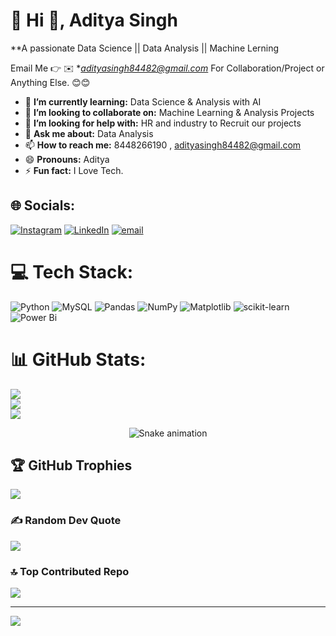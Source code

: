# 💫 Hi 👋, Aditya Singh
**A passionate Data Science || Data Analysis || Machine Lerning

Email Me 👉 ✉️ **adityasingh84482@gmail.com* For Collaboration/Project or Anything Else. 😊😊

- 🌱 **I’m currently learning:** Data Science & Analysis with AI
- 👯 **I’m looking to collaborate on:** Machine Learning & Analysis Projects
- 🤔 **I’m looking for help with:** HR and industry to Recruit our projects
- 💬 **Ask me about:** Data Analysis
- 📫 **How to reach me:** 8448266190 , adityasingh84482@gmail.com
- 😄 **Pronouns:** Aditya
- ⚡ **Fun fact:** I Love Tech.

## 🌐 Socials:
[![Instagram](https://img.shields.io/badge/Instagram-%23E4405F.svg?logo=Instagram&logoColor=white)](https://instagram.com/zenix_aditya) [![LinkedIn](https://img.shields.io/badge/LinkedIn-%230077B5.svg?logo=linkedin&logoColor=white)](https://linkedin.com/in/http://linkedin.com/in/im-aditya-singh) [![email](https://img.shields.io/badge/Email-D14836?logo=gmail&logoColor=white)](mailto:adityasingh844822@gmail.com) 

# 💻 Tech Stack:
![Python](https://img.shields.io/badge/python-3670A0?style=for-the-badge&logo=python&logoColor=ffdd54) ![MySQL](https://img.shields.io/badge/mysql-4479A1.svg?style=for-the-badge&logo=mysql&logoColor=white) ![Pandas](https://img.shields.io/badge/pandas-%23150458.svg?style=for-the-badge&logo=pandas&logoColor=white) ![NumPy](https://img.shields.io/badge/numpy-%23013243.svg?style=for-the-badge&logo=numpy&logoColor=white) ![Matplotlib](https://img.shields.io/badge/Matplotlib-%23ffffff.svg?style=for-the-badge&logo=Matplotlib&logoColor=black) ![scikit-learn](https://img.shields.io/badge/scikit--learn-%23F7931E.svg?style=for-the-badge&logo=scikit-learn&logoColor=white) ![Power Bi](https://img.shields.io/badge/power_bi-F2C811?style=for-the-badge&logo=powerbi&logoColor=black)
# 📊 GitHub Stats:
![](https://github-readme-stats.vercel.app/api?username=adityasingh0009&theme=dark&hide_border=false&include_all_commits=true&count_private=false)<br/>
![](https://nirzak-streak-stats.vercel.app/?user=adityasingh0009&theme=dark&hide_border=false)<br/>
![](https://github-readme-stats.vercel.app/api/top-langs/?username=adityasingh0009&theme=dark&hide_border=false&include_all_commits=true&count_private=false&layout=compact)

<!-- Snake Game Repo View -->

<div align="center">
  <img src="https://profile-readme-generator.com/assets/snake.svg" alt="Snake animation" />
</div>



## 🏆 GitHub Trophies
![](https://github-profile-trophy.vercel.app/?username=adityasingh0009&theme=radical&no-frame=false&no-bg=true&margin-w=4)

### ✍️ Random Dev Quote
![](https://quotes-github-readme.vercel.app/api?type=horizontal&theme=radical)

### 🔝 Top Contributed Repo
![](https://github-contributor-stats.vercel.app/api?username=adityasingh0009&limit=5&theme=dark&combine_all_yearly_contributions=true)

---
[![](https://visitcount.itsvg.in/api?id=adityasingh0009&icon=0&color=0)](https://visitcount.itsvg.in)

<!-- Proudly created with GPRM ( https://gprm.itsvg.in ) -->

